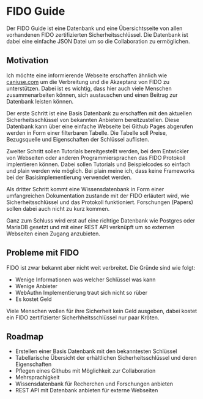 # FIDO Guide

Der FIDO Guide ist eine Datenbank und eine Übersichtsseite von allen vorhandenen FIDO zertifizierten Sicherheitsschlüssel.
Die Datenbank ist dabei eine einfache JSON Datei um so die Collaboration zu ermöglichen.

## Motivation

Ich möchte eine informierende Webseite erschaffen ähnlich wie [caniuse.com](caniuse.com) um die Verbreitung und die 
Akzeptanz von FIDO zu unterstützen. Dabei ist es wichtig, dass hier auch viele Menschen zusammenarbeiten können, sich
austauschen und einen Beitrag zur Datenbank leisten können.

Der erste Schritt ist eine Basis Datenbank zu erschaffen mit den aktuellen Sicherheitsschlüssel von bekannten
Anbietern bereitzustellen. Diese Datenbank kann über eine einfache Webseite bei Github Pages abgerufen werden in
Form einer filterbaren Tabelle. Die Tabelle soll Preise, Bezugsquelle und Eigenschaften der Schlüssel auflisten.

Zweiter Schritt sollen Tutorials bereitgestellt werden, bei dem Entwickler von Webseiten oder anderen
Programmiersprachen das FIDO Protokoll implentieren können. Dabei sollen Tutorials und Beispielcodes so einfach und
plain werden wie möglich. Bei plain meine ich, dass keine Frameworks bei der Basisimplementierung verwendet werden.

Als dritter Schritt kommt eine Wissensdatenbank in Form einer umfangreichen Dokumentation zustande mit der
FIDO erläutert wird, wie Sicherheitsschlüssel und das Protokoll funktioniert. Forschungen (Papers) sollen dabei auch
nicht zu kurz kommen.

Ganz zum Schluss wird erst auf eine richtige Datenbank wie Postgres oder MariaDB gesetzt und mit einer
REST API verknüpft um so externen Webseiten einen Zugang anzubieten.

## Probleme mit FIDO

FIDO ist zwar bekannt aber nicht weit verbreitet. Die Gründe sind wie folgt:
- Wenige Informationen was welcher Schlüssel was kann
- Wenige Anbieter
- WebAuthn Implementierung traut sich nicht so rüber
- Es kostet Geld

Viele Menschen wollen für ihre Sicherheit kein Geld ausgeben, dabei kostet ein FIDO zertifizierter Sicherhheitsschlüssel
nur paar Kröten.

## Roadmap

- Erstellen einer Basis Datenbank mit den bekanntesten Schlüssel
- Tabellarische Übersicht der erhältlichen Sicherheitsschlüssel und deren Eigenschaften
- Pflegen eines Githubs mit Möglichkeit zur Collaboration
- Mehrsprachigkeit
- Wissensdatenbank für Recherchen und Forschungen anbieten
- REST API mit Datenbank anbieten für externe Webseiten
